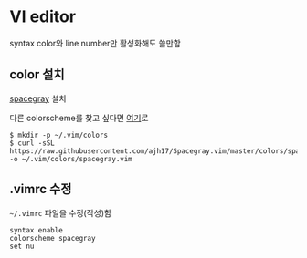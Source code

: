 # VI editor

syntax color와 line number만 활성화해도 쓸만함

## color 설치

[spacegray](https://github.com/ajh17/Spacegray.vim) 설치

다른 colorscheme를 찾고 싶다면 [여기](https://www.google.co.kr/webhp?sourceid=chrome-instant&ion=1&espv=2&ie=UTF-8#q=vim%20colorscheme)로

```
$ mkdir -p ~/.vim/colors
$ curl -sSL https://raw.githubusercontent.com/ajh17/Spacegray.vim/master/colors/spacegray.vim -o ~/.vim/colors/spacegray.vim
```

## .vimrc 수정

`~/.vimrc` 파일을 수정(작성)함

```
syntax enable
colorscheme spacegray
set nu
```
